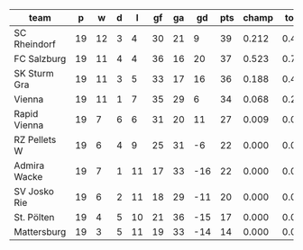 |     team     | p  | w  | d | l  | gf | ga | gd  | pts | champ | top2  | top3  | top4  |  5-7  | bot4  | bot3  | bot2  |
|--------------|----|----|---|----|----|----|-----|-----|-------|-------|-------|-------|-------|-------|-------|-------|
| SC Rheindorf | 19 | 12 | 3 |  4 | 30 | 21 |   9 |  39 | 0.212 | 0.495 | 0.766 | 0.939 | 0.061 | 0.001 | 0.000 | 0.000|
| FC Salzburg  | 19 | 11 | 4 |  4 | 36 | 16 |  20 |  37 | 0.523 | 0.785 | 0.924 | 0.986 | 0.015 | 0.000 | 0.000 | 0.000|
| SK Sturm Gra | 19 | 11 | 3 |  5 | 33 | 17 |  16 |  36 | 0.188 | 0.472 | 0.749 | 0.931 | 0.069 | 0.000 | 0.000 | 0.000|
| Vienna       | 19 | 11 | 1 |  7 | 35 | 29 |   6 |  34 | 0.068 | 0.209 | 0.438 | 0.798 | 0.202 | 0.003 | 0.000 | 0.000|
| Rapid Vienna | 19 |  7 | 6 |  6 | 31 | 20 |  11 |  27 | 0.009 | 0.040 | 0.122 | 0.329 | 0.665 | 0.027 | 0.006 | 0.001|
| RZ Pellets W | 19 |  6 | 4 |  9 | 25 | 31 |  -6 |  22 | 0.000 | 0.000 | 0.002 | 0.014 | 0.747 | 0.488 | 0.239 | 0.093|
| Admira Wacke | 19 |  7 | 1 | 11 | 17 | 33 | -16 |  22 | 0.000 | 0.000 | 0.000 | 0.002 | 0.487 | 0.781 | 0.511 | 0.243|
| SV Josko Rie | 19 |  6 | 2 | 11 | 18 | 29 | -11 |  20 | 0.000 | 0.000 | 0.000 | 0.002 | 0.495 | 0.783 | 0.503 | 0.245|
| St. Pölten   | 19 |  4 | 5 | 10 | 21 | 36 | -15 |  17 | 0.000 | 0.000 | 0.000 | 0.000 | 0.190 | 0.938 | 0.810 | 0.609|
| Mattersburg  | 19 |  3 | 5 | 11 | 19 | 33 | -14 |  14 | 0.000 | 0.000 | 0.000 | 0.000 | 0.070 | 0.980 | 0.930 | 0.810|
